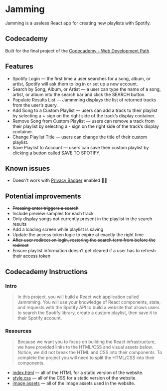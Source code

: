 # Jamming

Jamming is a useless React app for creating new playlists with Spotify.

## Codecademy

Built for the final project of the [Codecademy - Web Development Path](https://www.codecademy.com/profiles/anand-chitte/certificates/5b32457b646caa5007c30975).

## Features

* Spotify Login — the first time a user searches for a song, album, or artist, Spotify will ask them to log in or set up a new account.
* Search by Song, Album, or Artist — a user can type the name of a song, artist, or album into the search bar and click the SEARCH button.
* Populate Results List — Jammming displays the list of returned tracks from the user’s query.
* Add Song to a Custom Playlist — users can add a track to their playlist by selecting a + sign on the right side of the track’s display container.
* Remove Song from Custom Playlist — users can remove a track from their playlist by selecting a - sign on the right side of the track’s display container.
* Change Playlist Title — users can change the title of their custom playlist.
* Save Playlist to Account — users can save their custom playlist by clicking a button called SAVE TO SPOTIFY.

## Known issues

* Doesn't work with [Privacy Badger](https://www.eff.org/privacybadger) enabled 🦡😢

## Potential improvements

* ~~Pressing enter triggers a search~~
* Include preview samples for each track
* Only display songs not currently present in the playlist in the search results
* Add a loading screen while playlist is saving
* Update the access token logic to expire at exactly the right time
* ~~After user redirect on login, restoring the search term from before the redirect~~
* Ensure playlist information doesn’t get cleared if a user has to refresh their access token

## Codecademy Instructions

### Intro

> In this project, you will build a React web application called Jammming. You will use your knowledge of React components, state, and requests with the Spotify API to build a website that allows users to search the Spotify library, create a custom playlist, then save it to their Spotify account.

### Resources

> Because we want you to focus on building the React infrastructure, we have provided links to the HTML/CSS and visual assets below. Notice, we did not break the HTML and CSS into their components. To complete the project you will need to split the HTML/CSS into their components.

* [index.html](https://s3.amazonaws.com/codecademy-content/programs/react/jammming/static-html-css/indexHtml.txt) — all of the HTML for a static version of the website.
* [style.css](https://s3.amazonaws.com/codecademy-content/programs/react/jammming/static-html-css/indexCss.txt) — all of the CSS for a static version of the website.
* [image assets](https://s3.amazonaws.com/codecademy-content/programs/react/jammming/image_assets.zip) — all of the image assets used in the website.
